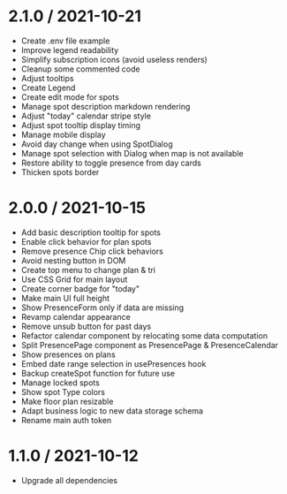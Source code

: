 
2.1.0 / 2021-10-21
==================

  * Create .env file example
  * Improve legend readability
  * Simplify subscription icons (avoid useless renders)
  * Cleanup some commented code
  * Adjust tooltips
  * Create Legend
  * Create edit mode for spots
  * Manage spot description markdown rendering
  * Adjust "today" calendar stripe style
  * Adjust spot tooltip display timing
  * Manage mobile display
  * Avoid day change when using SpotDialog
  * Manage spot selection with Dialog when map is not available
  * Restore ability to toggle presence from day cards
  * Thicken spots border

2.0.0 / 2021-10-15
==================

  * Add basic description tooltip for spots
  * Enable click behavior for plan spots
  * Remove presence Chip click behaviors
  * Avoid nesting button in DOM
  * Create top menu to change plan & tri
  * Use CSS Grid for main layout
  * Create corner badge for "today"
  * Make main UI full height
  * Show PresenceForm only if data are missing
  * Revamp calendar appearance
  * Remove unsub button for past days
  * Refactor calendar component by relocating some data computation
  * Split PresencePage component as PresencePage & PresenceCalendar
  * Show presences on plans
  * Embed date range selection in usePresences hook
  * Backup createSpot function for future use
  * Manage locked spots
  * Show spot Type colors
  * Make floor plan resizable
  * Adapt business logic to new data storage schema
  * Rename main auth token

1.1.0 / 2021-10-12
==================

  * Upgrade all dependencies

